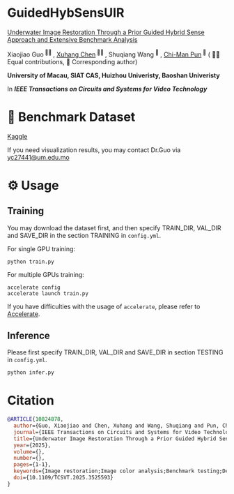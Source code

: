# GuidedHybSensUIR

[Underwater Image Restoration Through a Prior Guided Hybrid Sense Approach and Extensive Benchmark Analysis](https://ieeexplore.ieee.org/document/10824878)
<div>
<span class="author-block">
  Xiaojiao Guo<sup> 👨‍💻‍ </sup>
</span>,
  <span class="author-block">
    <a href='https://cxh.netlify.app/'>Xuhang Chen</a><sup> 👨‍💻‍ </sup>
  </span>,
  <span class="author-block">
    Shuqiang Wang<sup> 📮</sup>
  </span>,
  <span class="author-block">
    <a href='https://cmpun.github.io/'>Chi-Man Pun</a><sup> 📮</sup>
  </span>
  ( 👨‍💻‍ Equal contributions, 📮 Corresponding author)
</div>

<b>University of Macau, SIAT CAS, Huizhou Univeristy, Baoshan Univeristy</b>

In <b>_IEEE Transactions on Circuits and Systems for Video Technology_</b>

# 🔮 Benchmark Dataset

[Kaggle](https://www.kaggle.com/datasets/xuhangc/underwaterbenchmarkdataset)

If you need visualization results, you may contact Dr.Guo via yc27441@um.edu.mo

# ⚙️ Usage

## Training
You may download the dataset first, and then specify TRAIN_DIR, VAL_DIR and SAVE_DIR in the section TRAINING in `config.yml`.

For single GPU training:
```
python train.py
```
For multiple GPUs training:
```
accelerate config
accelerate launch train.py
```
If you have difficulties with the usage of `accelerate`, please refer to <a href="https://github.com/huggingface/accelerate">Accelerate</a>.

## Inference

Please first specify TRAIN_DIR, VAL_DIR and SAVE_DIR in section TESTING in `config.yml`.

```bash
python infer.py
```

# Citation

```bib
@ARTICLE{10824878,
  author={Guo, Xiaojiao and Chen, Xuhang and Wang, Shuqiang and Pun, Chi-Man},
  journal={IEEE Transactions on Circuits and Systems for Video Technology}, 
  title={Underwater Image Restoration Through a Prior Guided Hybrid Sense Approach and Extensive Benchmark Analysis}, 
  year={2025},
  volume={},
  number={},
  pages={1-1},
  keywords={Image restoration;Image color analysis;Benchmark testing;Deep learning;Green products;Distortion;Transformers;Adaptation models;Training;Lighting;Underwater image restoration;image enhancement;prior guided attention;efficient Transformer;multi-scales hybridization},
  doi={10.1109/TCSVT.2025.3525593}
}
```
